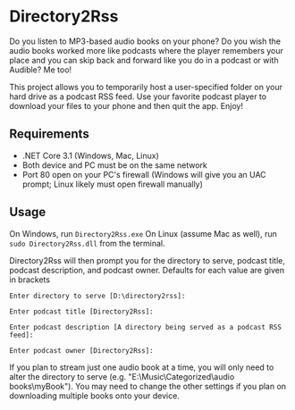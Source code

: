 # Directory2Rss

Do you listen to MP3-based audio books on your phone?  Do you wish the audio books worked more like podcasts where the player remembers your place and you can skip back and forward like you do in a podcast or with Audible?  Me too!

This project allows you to temporarily host a user-specified folder on your hard drive as a podcast RSS feed.  Use your favorite podcast player to download your files to your phone and then quit the app.  Enjoy!

## Requirements 
* .NET Core 3.1 (Windows, Mac, Linux)
* Both device and PC must be on the same network
* Port 80 open on your PC's firewall (Windows will give you an UAC prompt; Linux likely must open firewall manually)

## Usage
On Windows, run ```Directory2Rss.exe```
On Linux (assume Mac as well), run ```sudo Directory2Rss.dll``` from the terminal.

Directory2Rss will then prompt you for the directory to serve, podcast title, podcast description, and podcast owner.  Defaults for each value are given in brackets

```
Enter directory to serve [D:\directory2rss]:

Enter podcast title [Directory2Rss]:

Enter podcast description [A directory being served as a podcast RSS feed]:

Enter podcast owner [Directory2Rss]:
```

If you plan to stream just one audio book at a time, you will only need to alter the directory to serve (e.g. "E:\Music\Categorized\audio books\myBook").  You may need to change the other settings if you plan on downloading multiple books onto your device.